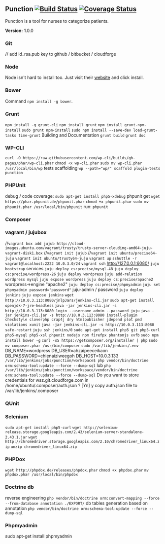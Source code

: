## Punction [![Build Status](https://travis-ci.org/amarcinkowski/punction.svg?branch=master)](https://travis-ci.org/amarcinkowski/punction) [![Coverage Status](https://coveralls.io/repos/amarcinkowski/punction/badge.svg)](https://coveralls.io/r/amarcinkowski/punction)

Punction is a tool for nurses to categorize patients.

**Version:** 1.0.0

### Git
// add id_rsa.pub key to github / bitbucket / cloudforge

### Node
Node isn't hard to install too. Just visit their [website](http://nodejs.org/) and click install.

### Bower
Command `npm install -g bower`.

### Grunt
`npm install -g grunt-cli`
`npm install grunt`
`npm install grunt-npm-install`
`sudo grunt npm-install`
`sudo npm install --save-dev load-grunt-tasks time-grunt`
Building and Documentation
`grunt build`
`grunt doc`

### WP-CLI
`curl -O https://raw.githubusercontent.com/wp-cli/builds/gh-pages/phar/wp-cli.phar`
`chmod +x wp-cli.phar`
`sudo mv wp-cli.phar /usr/local/bin/wp`
tests scaffolding
`wp --path="wp/" scaffold plugin-tests punction`


### PHPUnit
debug / code coverage:
`sudo apt-get install php5-xdebug`
phpunit get
`wget https://phar.phpunit.de/phpunit.phar`
`chmod +x phpunit.phar`
`sudo mv phpunit.phar /usr/local/bin/phpunit`
run:
`phpunit`

### Composer 

### vagrant / jujubox
//`vagrant box add jujub http://cloud-images.ubuntu.com/vagrant/trusty/trusty-server-cloudimg-amd64-juju-vagrant-disk1.box`
//`vagrant init jujub`
//`vagrant init ubuntu/precise64-juju`
`vagrant init ubuntu/trusty64-juju`
`vagrant up`
`sshuttle -r vagrant@localhost:2222 10.0.3.0/24`
`vagrant ssh`
http://127.0.0.1:6080/
`juju bootstrap`
services
`juju deploy cs:precise/mysql-48`
`juju deploy cs:precise/wordpress-26`
`juju deploy wordpress`
`juju add-relation wordpress mysql`
`juju expose wordpress`
`juju deploy cs:precise/apache2`
wordpress->engine "apache2"
`juju deploy cs:precise/phpmyadmin`
`juju set phpmyadmin password="password"`
juju-admin / password
`juju deploy jenkins`
`juju expose jenkins`
`wget http://10.0.3.113:8080/jnlpJars/jenkins-cli.jar`
`sudo apt-get install openjdk-7-jre-headless`
`java -jar jenkins-cli.jar -s http://10.0.3.113:8080 login --username admin --password juju`
`java -jar jenkins-cli.jar -s http://10.0.3.113:8080 install-plugin checkstyle cloverphp crap4j dry htmlpublisher jdepend plot pmd violations xunit`
`java -jar jenkins-cli.jar -s http://10.0.3.113:8080 safe-restart`
`juju ssh jenkins/0`
`sudo apt-get install php5 git php5-curl php5-mysql php5-xsl phpunit nodejs npm firefpx phantomjs xvfb`
`sudo npm install bower -g`
`curl -sS https://getcomposer.org/installer | php`
`sudo mv composer.phar /usr/bin/composer`
`sudo /var/lib/jenkins/.env`
DB_NAME=wordpress
DB_USER=ahzaipeeceikaon
DB_PASSWORD=chienaiziweegoh
DB_HOST=10.0.3.133
`/var/lib/jenkins/jobs/punction/workspace$ php vendor/bin/doctrine orm:schema-tool:update --force --dump-sql`
lub
`php /var/lib/jenkins/jobs/punction/workspace/vendor/bin/doctrine orm:schema-tool:update --force --dump-sql`
Do you want to store credentials for wsz.git.cloudforge.com in /home/ubuntu/.composer/auth.json ? [Yn] y
copy auth.json file to /var/lib/jenkins/.composer 

### QUnit

### Selenium
`sudo apt-get install php5-curl`
`wget http://selenium-release.storage.googleapis.com/2.43/selenium-server-standalone-2.43.1.jar`
`wget http://chromedriver.storage.googleapis.com/2.10/chromedriver_linux64.zip`
`unzip chromedriver_linux64.zip`

### PHPDox
`wget http://phpdox.de/releases/phpdox.phar`
`chmod +x phpdox.phar`
`mv phpdox.phar /usr/local/bin/phpdox`

### Doctrine db
reverse engineering
`php vendor/bin/doctrine orm:convert-mapping --force --from-database annotation ./EXPORT/`
db tables generation based on annotation
`php vendor/bin/doctrine orm:schema-tool:update --force --dump-sql`

### Phpmyadmin

sudo apt-get install phpmyadmin
















